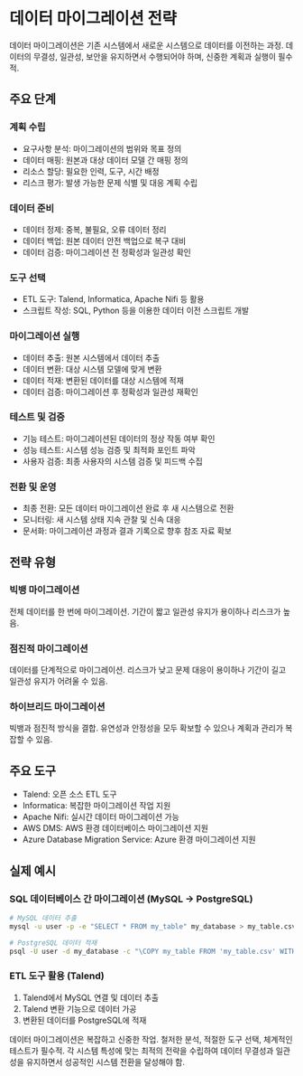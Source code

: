 # 데이터 마이그레이션 전략

데이터 마이그레이션은 기존 시스템에서 새로운 시스템으로 데이터를 이전하는 과정. 데이터의 무결성, 일관성, 보안을 유지하면서 수행되어야 하며, 신중한 계획과 실행이 필수적.

## 주요 단계

### 계획 수립

* 요구사항 분석: 마이그레이션의 범위와 목표 정의
* 데이터 매핑: 원본과 대상 데이터 모델 간 매핑 정의
* 리소스 할당: 필요한 인력, 도구, 시간 배정
* 리스크 평가: 발생 가능한 문제 식별 및 대응 계획 수립

### 데이터 준비

* 데이터 정제: 중복, 불필요, 오류 데이터 정리
* 데이터 백업: 원본 데이터 안전 백업으로 복구 대비
* 데이터 검증: 마이그레이션 전 정확성과 일관성 확인

### 도구 선택

* ETL 도구: Talend, Informatica, Apache Nifi 등 활용
* 스크립트 작성: SQL, Python 등을 이용한 데이터 이전 스크립트 개발

### 마이그레이션 실행

* 데이터 추출: 원본 시스템에서 데이터 추출
* 데이터 변환: 대상 시스템 모델에 맞게 변환
* 데이터 적재: 변환된 데이터를 대상 시스템에 적재
* 데이터 검증: 마이그레이션 후 정확성과 일관성 재확인

### 테스트 및 검증

* 기능 테스트: 마이그레이션된 데이터의 정상 작동 여부 확인
* 성능 테스트: 시스템 성능 검증 및 최적화 포인트 파악
* 사용자 검증: 최종 사용자의 시스템 검증 및 피드백 수집

### 전환 및 운영

* 최종 전환: 모든 데이터 마이그레이션 완료 후 새 시스템으로 전환
* 모니터링: 새 시스템 상태 지속 관찰 및 신속 대응
* 문서화: 마이그레이션 과정과 결과 기록으로 향후 참조 자료 확보

## 전략 유형

### 빅뱅 마이그레이션

전체 데이터를 한 번에 마이그레이션. 기간이 짧고 일관성 유지가 용이하나 리스크가 높음.

### 점진적 마이그레이션

데이터를 단계적으로 마이그레이션. 리스크가 낮고 문제 대응이 용이하나 기간이 길고 일관성 유지가 어려울 수 있음.

### 하이브리드 마이그레이션

빅뱅과 점진적 방식을 결합. 유연성과 안정성을 모두 확보할 수 있으나 계획과 관리가 복잡할 수 있음.

## 주요 도구

* Talend: 오픈 소스 ETL 도구
* Informatica: 복잡한 마이그레이션 작업 지원
* Apache Nifi: 실시간 데이터 마이그레이션 가능
* AWS DMS: AWS 환경 데이터베이스 마이그레이션 지원
* Azure Database Migration Service: Azure 환경 마이그레이션 지원

## 실제 예시

### SQL 데이터베이스 간 마이그레이션 (MySQL -> PostgreSQL)

```sh
# MySQL 데이터 추출
mysql -u user -p -e "SELECT * FROM my_table" my_database > my_table.csv

# PostgreSQL 데이터 적재
psql -U user -d my_database -c "\COPY my_table FROM 'my_table.csv' WITH (FORMAT csv)"
```

### ETL 도구 활용 (Talend)

1. Talend에서 MySQL 연결 및 데이터 추출
2. Talend 변환 기능으로 데이터 가공
3. 변환된 데이터를 PostgreSQL에 적재

데이터 마이그레이션은 복잡하고 신중한 작업. 철저한 분석, 적절한 도구 선택, 체계적인 테스트가 필수적. 각 시스템 특성에 맞는 최적의 전략을 수립하여 데이터 무결성과 일관성을 유지하면서 성공적인 시스템 전환을 달성해야 함.
